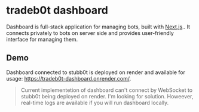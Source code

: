# tradeb0t dashboard

Dashboard is full-stack application for managing bots, built with [Next.js](https://nextjs.org/).. It connects privately to bots on server side and provides user-friendly interface for managing them.

## Demo

Dashboard connected to stubb0t is deployed on render and available for usage: https://tradeb0t-dashboard.onrender.com/.


> Current implementetion of dashboard can't connect by WebSocket to stubb0t being deployed on render. I'm looking for solution. Howeever, real-time logs are available if you will run dashboard locally.